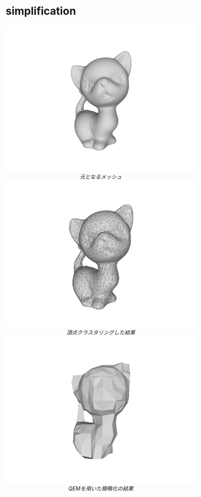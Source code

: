 # simplification
<p align="center">
  <img src="image/mesh00.png" width="800">
  <br>
  <em>元となるメッシュ</em>
  <img src="image/QEMsimplification100.png" width="800">
  <br>
  <em>頂点クラスタリングした結果</em>
  <img src="image/vertexClustering00.png" width="800">
  <br>
  <em>QEMを用いた簡略化の結果</em>
</p>
